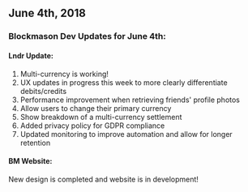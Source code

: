 ## June 4th, 2018

### Blockmason Dev Updates for June 4th:

#### Lndr Update:

1. Multi-currency is working!
2. UX updates in progress this week to more clearly differentiate debits/credits
3. Performance improvement when retrieving friends' profile photos
4. Allow users to change their primary currency
5. Show breakdown of a multi-currency settlement
6. Added privacy policy for GDPR compliance
7. Updated monitoring to improve automation and allow for longer retention

#### BM Website:

New design is completed and website is in development!
